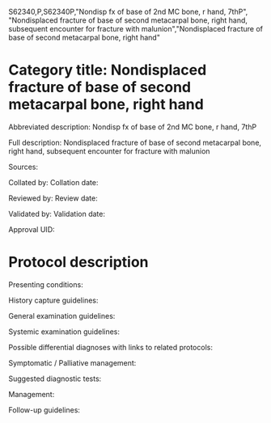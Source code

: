 S62340,P,S62340P,"Nondisp fx of base of 2nd MC bone, r hand, 7thP", "Nondisplaced fracture of base of second metacarpal bone, right hand, subsequent encounter for fracture with malunion","Nondisplaced fracture of base of second metacarpal bone, right hand"
# Category title: Nondisplaced fracture of base of second metacarpal bone, right hand

Abbreviated description: Nondisp fx of base of 2nd MC bone, r hand, 7thP

Full description: Nondisplaced fracture of base of second metacarpal bone, right hand, subsequent encounter for fracture with malunion

Sources:

Collated by:
Collation date:

Reviewed by:
Review date:

Validated by:
Validation date:

Approval UID:

# Protocol description

Presenting conditions:

History capture guidelines:

General examination guidelines:

Systemic examination guidelines:

Possible differential diagnoses with links to related protocols:

Symptomatic / Palliative management:

Suggested diagnostic tests:

Management:

Follow-up guidelines:
